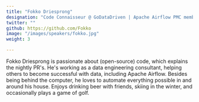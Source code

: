 ```yaml
---
title: "Fokko Driesprong"
designation: "Code Connaisseur @ GoDataDriven | Apache Airflow PMC member"
twitter: ""
github: https://github.com/Fokko
image: "/images/speakers/fokko.jpg"
weight: 3

---
```



Fokko Driesprong is passionate about (open-source) code, which explains the nightly PR's. He's working as a data engineering consultant, helping others to become successful with data, including Apache Airflow. Besides being behind the computer, he loves to automate everything possible in and around his house. Enjoys drinking beer with friends, skiing in the winter, and occasionally plays a game of golf.
